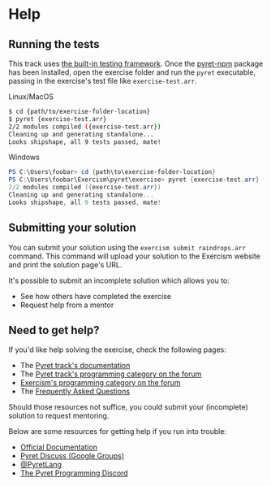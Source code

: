 # Help

## Running the tests

This track uses [the built-in testing framework][testing-docs].
Once the [pyret-npm][pyret-npm] package has been installed, open the exercise folder and run the `pyret` executable, passing in the exercise's test file like `exercise-test.arr`.

Linux/MacOS

```bash
$ cd {path/to/exercise-folder-location}
$ pyret {exercise-test.arr}
2/2 modules compiled ({exercise-test.arr})
Cleaning up and generating standalone...
Looks shipshape, all 9 tests passed, mate!
```

Windows

```powershell
PS C:\Users\foobar> cd {path\to\exercise-folder-location}
PS C:\Users\foobar\Exercism\pyret\exercise> pyret {exercise-test.arr}
2/2 modules compiled ({exercise-test.arr})
Cleaning up and generating standalone...
Looks shipshape, all 9 tests passed, mate!
```

[testing-docs]: https://pyret.org/docs/latest/testing.html
[pyret-npm]: https://www.npmjs.com/package/pyret-npm

## Submitting your solution

You can submit your solution using the `exercism submit raindrops.arr` command.
This command will upload your solution to the Exercism website and print the solution page's URL.

It's possible to submit an incomplete solution which allows you to:

- See how others have completed the exercise
- Request help from a mentor

## Need to get help?

If you'd like help solving the exercise, check the following pages:

- The [Pyret track's documentation](https://exercism.org/docs/tracks/pyret)
- The [Pyret track's programming category on the forum](https://forum.exercism.org/c/programming/pyret)
- [Exercism's programming category on the forum](https://forum.exercism.org/c/programming/5)
- The [Frequently Asked Questions](https://exercism.org/docs/using/faqs)

Should those resources not suffice, you could submit your (incomplete) solution to request mentoring.

Below are some resources for getting help if you run into trouble:

* [Official Documentation][official-docs]
* [Pyret Discuss (Google Groups)][google-groups]
* [@PyretLang][pyret-twitter]
* [The Pyret Programming Discord][pyret-discord]

[official-docs]: https://pyret.org/docs/latest/
[google-groups]: https://groups.google.com/g/pyret-discuss
[pyret-twitter]: https://twitter.com/pyretlang
[pyret-discord]: https://discord.com/invite/7aFMB3b6Mt